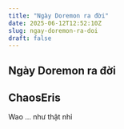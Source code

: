 ```yaml
---
title: "Ngày Doremon ra đời"
date: 2025-06-12T12:52:10Z
slug: ngay-doremon-ra-doi
draft: false
---
```


## Ngày Doremon ra đời

## ChaosEris

Wao ... như thật nhỉ
